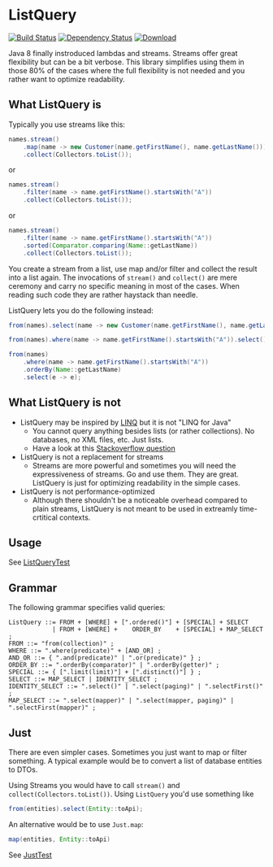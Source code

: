 # ListQuery
[![Build Status](https://travis-ci.org/crehn/list-query.svg?branch=master)](https://travis-ci.org/crehn/list-query)
[![Dependency Status](https://www.versioneye.com/user/projects/57a59d126725bd470b300341//badge.svg?style=flat-square)](https://www.versioneye.com/user/projects/57a59d126725bd470b300341/)
[ ![Download](https://api.bintray.com/packages/crehn/maven/list-query/images/download.svg) ](https://bintray.com/crehn/maven/list-query/_latestVersion)

Java 8 finally instroduced lambdas and streams. Streams offer great flexibility but can be a bit verbose. This library simplifies using them in those 80% of the cases where the full flexibility is not needed and you rather want to optimize readability.

## What ListQuery is

Typically you use streams like this:

```Java
names.stream()
    .map(name -> new Customer(name.getFirstName(), name.getLastName()))
    .collect(Collectors.toList());
```
or
```Java
names.stream()
    .filter(name -> name.getFirstName().startsWith("A"))
    .collect(Collectors.toList());
```
or
```Java
names.stream()
    .filter(name -> name.getFirstName().startsWith("A"))
    .sorted(Comparator.comparing(Name::getLastName))
    .collect(Collectors.toList());
```

You create a stream from a list, use map and/or filter and collect the result into a list again. The invocations of `stream()` and `collect()` are mere ceremony and carry no specific meaning in most of the cases. When reading such code they are rather haystack than needle.

ListQuery lets you do the following instead:
```Java
from(names).select(name -> new Customer(name.getFirstName(), name.getLastName()));
```
```Java
from(names).where(name -> name.getFirstName().startsWith("A")).select();
```
```Java
from(names)
    .where(name -> name.getFirstName().startsWith("A"))
    .orderBy(Name::getLastName)
    .select(e -> e);
```

## What ListQuery is not

* ListQuery may be inspired by [LINQ](https://en.wikipedia.org/wiki/Language_Integrated_Query) but it is not "LINQ for Java"
    * You cannot query anything besides lists (or rather collections). No databases, no XML files, etc. Just lists.
    * Have a look at this [Stackoverflow question](http://stackoverflow.com/questions/1217228/what-is-the-java-equivalent-for-linq)
* ListQuery is not a replacement for streams
    * Streams are more powerful and sometimes you will need the expressiveness of streams. Go and use them. They are great. ListQuery is just for optimizing readability in the simple cases.
* ListQuery is not performance-optimized
    * Although there shouldn't be a noticeable overhead compared to plain streams, ListQuery is not meant to be used in extreamly time-crtitical contexts.

## Usage

See [ListQueryTest](/src/test/java/com/github/crehn/listquery/ListQueryTest.java)

## Grammar

The following grammar specifies valid queries:

```
ListQuery ::= FROM + [WHERE] + [".ordered()"] + [SPECIAL] + SELECT                          
            | FROM + [WHERE] +    ORDER_BY    + [SPECIAL] + MAP_SELECT ;                    
FROM ::= "from(collection)" ;                                                               
WHERE ::= ".where(predicate)" + [AND_OR] ;                                                  
AND_OR ::= { ".and(predicate)" | ".or(predicate)" } ;                                       
ORDER_BY ::= ".orderBy(comparator)" | ".orderBy(getter)" ;                                  
SPECIAL ::= { [".limit(limit)"] + [".distinct()"] } ;                                       
SELECT ::= MAP_SELECT | IDENTITY_SELECT ;                                                   
IDENTITY_SELECT ::= ".select()" | ".select(paging)" | ".selectFirst()" ;                    
MAP_SELECT ::= ".select(mapper)" | ".select(mapper, paging)" | ".selectFirst(mapper)" ;     
```

## Just

There are even simpler cases. Sometimes you just want to map or filter something. A typical example would be to convert a list of database entities to DTOs. 

Using Streams you would have to call `stream()` and `collect(Collectors.toList())`. Using `ListQuery` you'd use something like
```Java
from(entities).select(Entity::toApi);
```

An alternative would be to use `Just.map`:
```Java
map(entities, Entity::toApi)
```

See [JustTest](/src/test/java/com/github/crehn/listquery/JustTest.java)
